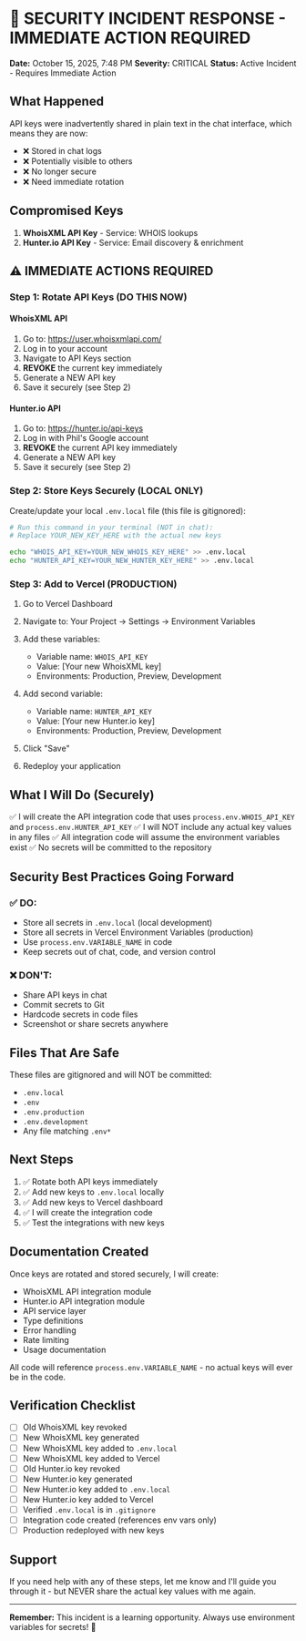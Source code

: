 # 🚨 SECURITY INCIDENT RESPONSE - IMMEDIATE ACTION REQUIRED

**Date:** October 15, 2025, 7:48 PM
**Severity:** CRITICAL
**Status:** Active Incident - Requires Immediate Action

## What Happened

API keys were inadvertently shared in plain text in the chat interface, which means they are now:
- ❌ Stored in chat logs
- ❌ Potentially visible to others
- ❌ No longer secure
- ❌ Need immediate rotation

## Compromised Keys

1. **WhoisXML API Key** - Service: WHOIS lookups
2. **Hunter.io API Key** - Service: Email discovery & enrichment

## ⚠️ IMMEDIATE ACTIONS REQUIRED

### Step 1: Rotate API Keys (DO THIS NOW)

#### WhoisXML API
1. Go to: https://user.whoisxmlapi.com/
2. Log in to your account
3. Navigate to API Keys section
4. **REVOKE** the current key immediately
5. Generate a NEW API key
6. Save it securely (see Step 2)

#### Hunter.io API
1. Go to: https://hunter.io/api-keys
2. Log in with Phil's Google account
3. **REVOKE** the current API key immediately
4. Generate a NEW API key
5. Save it securely (see Step 2)

### Step 2: Store Keys Securely (LOCAL ONLY)

Create/update your local `.env.local` file (this file is gitignored):

```bash
# Run this command in your terminal (NOT in chat):
# Replace YOUR_NEW_KEY_HERE with the actual new keys

echo "WHOIS_API_KEY=YOUR_NEW_WHOIS_KEY_HERE" >> .env.local
echo "HUNTER_API_KEY=YOUR_NEW_HUNTER_KEY_HERE" >> .env.local
```

### Step 3: Add to Vercel (PRODUCTION)

1. Go to Vercel Dashboard
2. Navigate to: Your Project → Settings → Environment Variables
3. Add these variables:
   - Variable name: `WHOIS_API_KEY`
   - Value: [Your new WhoisXML key]
   - Environments: Production, Preview, Development
   
4. Add second variable:
   - Variable name: `HUNTER_API_KEY`
   - Value: [Your new Hunter.io key]
   - Environments: Production, Preview, Development

5. Click "Save"
6. Redeploy your application

## What I Will Do (Securely)

✅ I will create the API integration code that uses `process.env.WHOIS_API_KEY` and `process.env.HUNTER_API_KEY`
✅ I will NOT include any actual key values in any files
✅ All integration code will assume the environment variables exist
✅ No secrets will be committed to the repository

## Security Best Practices Going Forward

### ✅ DO:
- Store all secrets in `.env.local` (local development)
- Store all secrets in Vercel Environment Variables (production)
- Use `process.env.VARIABLE_NAME` in code
- Keep secrets out of chat, code, and version control

### ❌ DON'T:
- Share API keys in chat
- Commit secrets to Git
- Hardcode secrets in code files
- Screenshot or share secrets anywhere

## Files That Are Safe

These files are gitignored and will NOT be committed:
- `.env.local`
- `.env`
- `.env.production`
- `.env.development`
- Any file matching `.env*`

## Next Steps

1. ✅ Rotate both API keys immediately
2. ✅ Add new keys to `.env.local` locally
3. ✅ Add new keys to Vercel dashboard
4. ✅ I will create the integration code
5. ✅ Test the integrations with new keys

## Documentation Created

Once keys are rotated and stored securely, I will create:
- WhoisXML API integration module
- Hunter.io API integration module
- API service layer
- Type definitions
- Error handling
- Rate limiting
- Usage documentation

All code will reference `process.env.VARIABLE_NAME` - no actual keys will ever be in the code.

## Verification Checklist

- [ ] Old WhoisXML key revoked
- [ ] New WhoisXML key generated
- [ ] New WhoisXML key added to `.env.local`
- [ ] New WhoisXML key added to Vercel
- [ ] Old Hunter.io key revoked
- [ ] New Hunter.io key generated
- [ ] New Hunter.io key added to `.env.local`
- [ ] New Hunter.io key added to Vercel
- [ ] Verified `.env.local` is in `.gitignore`
- [ ] Integration code created (references env vars only)
- [ ] Production redeployed with new keys

## Support

If you need help with any of these steps, let me know and I'll guide you through it - but NEVER share the actual key values with me again.

---

**Remember:** This incident is a learning opportunity. Always use environment variables for secrets! 🔐
